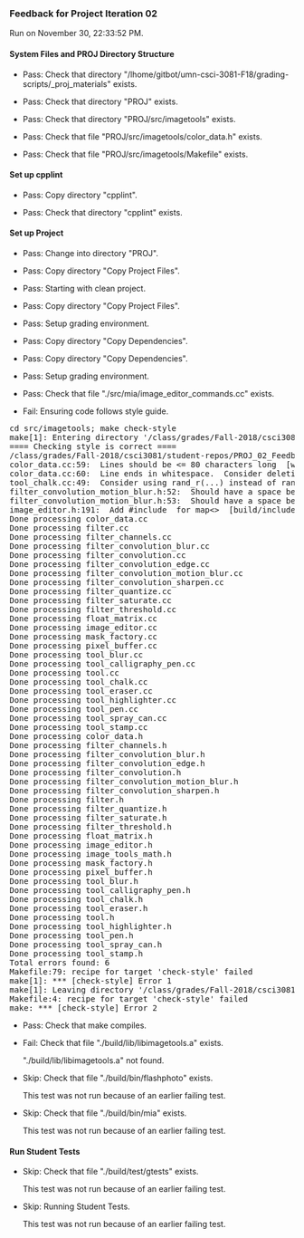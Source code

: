 ### Feedback for Project Iteration 02

Run on November 30, 22:33:52 PM.


#### System Files and PROJ Directory Structure

+ Pass: Check that directory "/lhome/gitbot/umn-csci-3081-F18/grading-scripts/_proj_materials" exists.

+ Pass: Check that directory "PROJ" exists.

+ Pass: Check that directory "PROJ/src/imagetools" exists.

+ Pass: Check that file "PROJ/src/imagetools/color_data.h" exists.

+ Pass: Check that file "PROJ/src/imagetools/Makefile" exists.


#### Set up cpplint

+ Pass: Copy directory "cpplint".



+ Pass: Check that directory "cpplint" exists.


#### Set up Project

+ Pass: Change into directory "PROJ".

+ Pass: Copy directory "Copy Project Files".



+ Pass: Starting with clean project.



+ Pass: Copy directory "Copy Project Files".



+ Pass: Setup grading environment.



+ Pass: Copy directory "Copy Dependencies".



+ Pass: Copy directory "Copy Dependencies".



+ Pass: Setup grading environment.



+ Pass: Check that file "./src/mia/image_editor_commands.cc" exists.

+ Fail: Ensuring code follows style guide.

<pre>cd src/imagetools; make check-style
make[1]: Entering directory '/class/grades/Fall-2018/csci3081/student-repos/PROJ_02_Feedback/repo-stein936/PROJ/src/imagetools'
==== Checking style is correct ====
/class/grades/Fall-2018/csci3081/student-repos/PROJ_02_Feedback/repo-stein936/cpplint/cpplint.py --root=.. *.cc *.h
color_data.cc:59:  Lines should be <= 80 characters long  [whitespace/line_length] [2]
color_data.cc:60:  Line ends in whitespace.  Consider deleting these extra spaces.  [whitespace/end_of_line] [4]
tool_chalk.cc:49:  Consider using rand_r(...) instead of rand(...) for improved thread safety.  [runtime/threadsafe_fn] [2]
filter_convolution_motion_blur.h:52:  Should have a space between // and comment  [whitespace/comments] [4]
filter_convolution_motion_blur.h:53:  Should have a space between // and comment  [whitespace/comments] [4]
image_editor.h:191:  Add #include <map> for map<>  [build/include_what_you_use] [4]
Done processing color_data.cc
Done processing filter.cc
Done processing filter_channels.cc
Done processing filter_convolution_blur.cc
Done processing filter_convolution.cc
Done processing filter_convolution_edge.cc
Done processing filter_convolution_motion_blur.cc
Done processing filter_convolution_sharpen.cc
Done processing filter_quantize.cc
Done processing filter_saturate.cc
Done processing filter_threshold.cc
Done processing float_matrix.cc
Done processing image_editor.cc
Done processing mask_factory.cc
Done processing pixel_buffer.cc
Done processing tool_blur.cc
Done processing tool_calligraphy_pen.cc
Done processing tool.cc
Done processing tool_chalk.cc
Done processing tool_eraser.cc
Done processing tool_highlighter.cc
Done processing tool_pen.cc
Done processing tool_spray_can.cc
Done processing tool_stamp.cc
Done processing color_data.h
Done processing filter_channels.h
Done processing filter_convolution_blur.h
Done processing filter_convolution_edge.h
Done processing filter_convolution.h
Done processing filter_convolution_motion_blur.h
Done processing filter_convolution_sharpen.h
Done processing filter.h
Done processing filter_quantize.h
Done processing filter_saturate.h
Done processing filter_threshold.h
Done processing float_matrix.h
Done processing image_editor.h
Done processing image_tools_math.h
Done processing mask_factory.h
Done processing pixel_buffer.h
Done processing tool_blur.h
Done processing tool_calligraphy_pen.h
Done processing tool_chalk.h
Done processing tool_eraser.h
Done processing tool.h
Done processing tool_highlighter.h
Done processing tool_pen.h
Done processing tool_spray_can.h
Done processing tool_stamp.h
Total errors found: 6
Makefile:79: recipe for target 'check-style' failed
make[1]: *** [check-style] Error 1
make[1]: Leaving directory '/class/grades/Fall-2018/csci3081/student-repos/PROJ_02_Feedback/repo-stein936/PROJ/src/imagetools'
Makefile:4: recipe for target 'check-style' failed
make: *** [check-style] Error 2
</pre>



+ Pass: Check that make compiles.



+ Fail: Check that file "./build/lib/libimagetools.a" exists.

     "./build/lib/libimagetools.a" not found.

+ Skip: Check that file "./build/bin/flashphoto" exists.

  This test was not run because of an earlier failing test.

+ Skip: Check that file "./build/bin/mia" exists.

  This test was not run because of an earlier failing test.


#### Run Student Tests

+ Skip: Check that file "./build/test/gtests" exists.

  This test was not run because of an earlier failing test.

+ Skip: Running Student Tests.

  This test was not run because of an earlier failing test.

